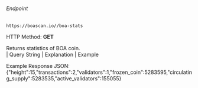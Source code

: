 ###### Endpoint

    https://boascan.io//boa-stats

HTTP Method: **GET**

Returns statistics of BOA coin.
</br>
| Query String | Explanation | Example    



Example Response JSON:<br/>
{"height":15,"transactions":2,"validators":1,"frozen_coin":5283595,"circulating_supply":5283535,"active_validators":155055}